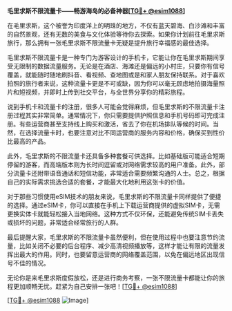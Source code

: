**毛里求斯不限流量卡——畅游海岛的必备神器[[TG💪+ @esim1088](https://t.me/s/esim1088)]**

在毛里求斯，这个被誉为印度洋上的明珠的地方，不仅有蓝天碧海、白沙滩和丰富的自然景观，还有无数的美食与文化体验等待你去探索。如果你计划前往毛里求斯旅行，那么拥有一张毛里求斯不限流量卡无疑是提升旅行幸福感的最佳选择。

毛里求斯不限流量卡是一种专门为游客设计的手机卡，它能让你在毛里求斯期间享受无限制的数据流量服务。无论是在酒店、海滩还是偏远的小村庄，只要你有信号覆盖，就能随时随地刷抖音、看视频、查地图或是和家人朋友保持联系。对于喜欢拍照的旅行者来说，这种流量卡更是不可或缺，因为你可以毫无顾虑地拍摄海量照片和短视频，并即时上传到社交平台，与全世界分享你的精彩旅程。

说到手机卡和流量卡的注册，很多人可能会觉得麻烦，但毛里求斯的不限流量卡注册过程其实非常简单。通常情况下，你只需要提供护照信息和手机号码即可完成注册。有些运营商甚至支持线上购买和激活，省去了你在机场排队等候的时间。当然，在选择流量卡时，也要注意对比不同运营商的服务内容和价格，确保买到性价比最高的产品。

此外，毛里求斯的不限流量卡还具备多种套餐可供选择。比如基础版可能适合短期停留的游客，而高端版本则为长时间逗留或对网络需求较高的用户准备。此外，部分流量卡还附带语音通话和短信功能，非常适合需要频繁沟通的人士。总之，根据自己的实际需求挑选合适的套餐，才能最大化地利用这张卡的价值。

对于那些习惯使用eSIM技术的朋友来说，毛里求斯的不限流量卡同样提供了便捷的选择。通过eSIM卡，你可以直接在手机上下载运营商提供的虚拟SIM卡，无需更换实体卡就能轻松接入当地网络。这种方式不仅环保，还能避免传统SIM卡丢失或损坏的问题，非常适合经常旅行的人群。

最后提醒大家，毛里求斯的不限流量卡虽然便利，但在使用过程中也要注意节约流量，比如关闭不必要的后台程序、减少高清视频播放等，这样才能让有限的流量发挥出最大的作用。同时，也要留意运营商的网络覆盖范围，以免在偏远地区出现信号不佳的情况。

无论你是来毛里求斯度假放松，还是进行商务考察，一张不限流量卡都能让你的旅程更加顺畅无忧。赶紧为自己安排一张吧！[[TG💪+ @esim1088](https://t.me/s/esim1088)] 

[[TG💪+ @esim1088](https://t.me/s/esim1088) ![Image](https://i.postimg.cc/4NQfJmqS/Snipaste-2025-05-13-00-14-12.png)]